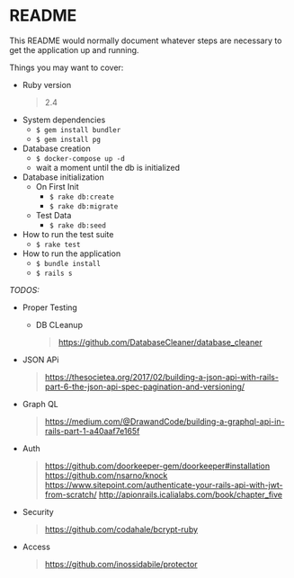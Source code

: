 # README

This README would normally document whatever steps are necessary to get the
application up and running.

Things you may want to cover:

* Ruby version
    > 2.4
* System dependencies
    * ```$ gem install bundler```
    * ```$ gem install pg```
* Database creation
    * ```$ docker-compose up -d```
    * wait a moment until the db is initialized
* Database initialization
    * On First Init
        * ```$ rake db:create```
        * ```$ rake db:migrate```
    * Test Data
        * ```$ rake db:seed```
* How to run the test suite
    * ```$ rake test```
* How to run the application
    * ```$ bundle install```
    * ```$ rails s```


*TODOS:*

* Proper Testing
    * DB CLeanup
        > https://github.com/DatabaseCleaner/database_cleaner
* JSON APi
    > https://thesocietea.org/2017/02/building-a-json-api-with-rails-part-6-the-json-api-spec-pagination-and-versioning/
* Graph QL
    > https://medium.com/@DrawandCode/building-a-graphql-api-in-rails-part-1-a40aaf7e165f

* Auth
    > https://github.com/doorkeeper-gem/doorkeeper#installation
    > https://github.com/nsarno/knock
    > https://www.sitepoint.com/authenticate-your-rails-api-with-jwt-from-scratch/
    > http://apionrails.icalialabs.com/book/chapter_five
* Security
    > https://github.com/codahale/bcrypt-ruby
* Access
    > https://github.com/inossidabile/protector

